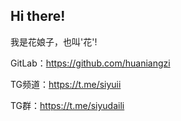 <h2>Hi there!</h2>
<p>我是花娘子，也叫&#39;花&#39;!</p>
<p>GitLab：<a href='https://github.com/huaniangzi' target='_blank' class='url'>https://github.com/huaniangzi</a></p>
<p>TG频道：<a href='https://t.me/siyuii' target='_blank' class='url'>https://t.me/siyuii</a></p>
<p>TG群：<a href='https://t.me/siyudaili' target='_blank' class='url'>https://t.me/siyudaili</a></p>
